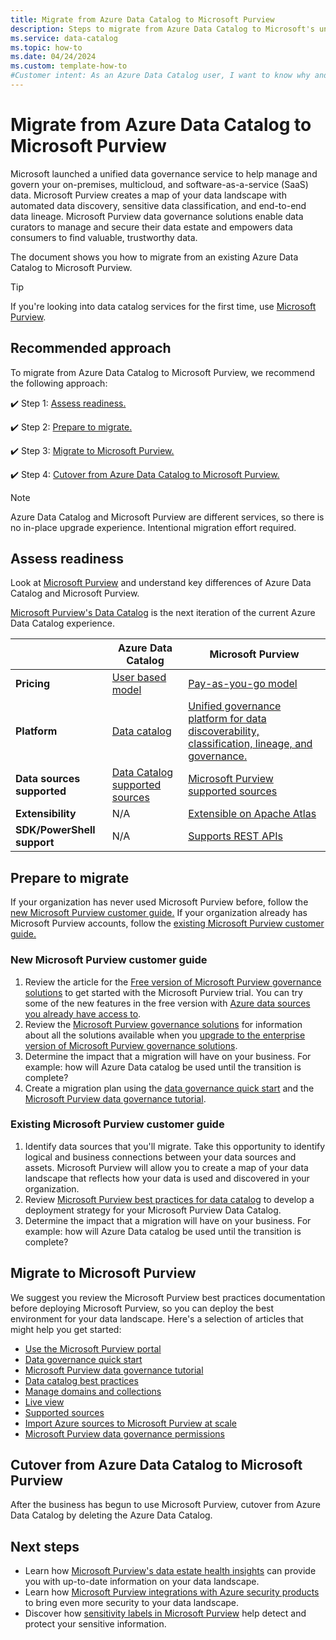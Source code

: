 ```yaml
---
title: Migrate from Azure Data Catalog to Microsoft Purview
description: Steps to migrate from Azure Data Catalog to Microsoft's unified data governance service--Microsoft Purview.
ms.service: data-catalog
ms.topic: how-to 
ms.date: 04/24/2024
ms.custom: template-how-to
#Customer intent: As an Azure Data Catalog user, I want to know why and how to migrate to Microsoft Purview so that I can use the best tools to manage my data.
---
```


# Migrate from Azure Data Catalog to Microsoft Purview

Microsoft launched a unified data governance service to help manage and govern your on-premises, multicloud, and software-as-a-service (SaaS) data. Microsoft Purview creates a map of your data landscape with automated data discovery, sensitive data classification, and end-to-end data lineage. Microsoft Purview data governance solutions enable data curators to manage and secure their data estate and empowers data consumers to find valuable, trustworthy data.

The document shows you how to migrate from an existing Azure Data Catalog to Microsoft Purview. 

>[!TIP]
>If you're looking into data catalog services for the first time, use [Microsoft Purview](/purview/purview).

## Recommended approach

To migrate from Azure Data Catalog to Microsoft Purview, we recommend the following approach:

:heavy_check_mark: Step 1: [Assess readiness.](#assess-readiness)

:heavy_check_mark: Step 2: [Prepare to migrate.](#prepare-to-migrate)

:heavy_check_mark: Step 3: [Migrate to Microsoft Purview.](#migrate-to-microsoft-purview)

:heavy_check_mark: Step 4: [Cutover from Azure Data Catalog to Microsoft Purview.](#cutover-from-azure-data-catalog-to-microsoft-purview)

> [!NOTE]
> Azure Data Catalog and Microsoft Purview are different services, so there is no in-place upgrade experience. Intentional migration effort required.

## Assess readiness

Look at [Microsoft Purview](/purview/purview) and understand key differences of Azure Data Catalog and Microsoft Purview.

[Microsoft Purview's Data Catalog](/purview/what-is-data-catalog) is the next iteration of the current Azure Data Catalog experience.

||Azure Data Catalog  |Microsoft Purview |
|---------|---------|---------|
|**Pricing**    |[User based model](https://azure.microsoft.com/pricing/details/data-catalog/)      |[Pay-as-you-go model](https://azure.microsoft.com/pricing/details/azure-purview/)       |
|**Platform**    |[Data catalog](overview.md)     |[Unified governance platform for data discoverability, classification, lineage, and governance.](/purview/purview)        |
|**Data sources supported** | [Data Catalog supported sources](data-catalog-dsr.md)| [Microsoft Purview supported sources](/purview/microsoft-purview-connector-overview)|
|**Extensibility** |N/A  |[Extensible on Apache Atlas](/purview/tutorial-atlas-2-2-apis)|
|**SDK/PowerShell support** |N/A |[Supports REST APIs](/rest/api/purview/) |

## Prepare to migrate

If your organization has never used Microsoft Purview before, follow the [new Microsoft Purview customer guide.](#new-microsoft-purview-customer-guide)
If your organization already has Microsoft Purview accounts, follow the [existing Microsoft Purview customer guide.](#existing-microsoft-purview-customer-guide)

### New Microsoft Purview customer guide

1. Review the article for the [Free version of Microsoft Purview governance solutions](/purview/free-version-get-started) to get started with the Microsoft Purview trial. You can try some of the new features in the free version with [Azure data sources you already have access to](/purview/live-view).
1. Review the [Microsoft Purview governance solutions](/purview/governance-solutions-overview) for information about all the solutions available when you [upgrade to the enterprise version of Microsoft Purview governance solutions](/purview/upgrade).
1. Determine the impact that a migration will have on your business.
    For example: how will Azure Data catalog be used until the transition is complete?
1. Create a migration plan using the [data governance quick start](/purview/data-catalog-get-started) and the [Microsoft Purview data governance tutorial](/purview/section2-scan-your-assets).

### Existing Microsoft Purview customer guide

1. Identify data sources that you'll migrate.
    Take this opportunity to identify logical and business connections between your data sources and assets. Microsoft Purview will allow you to create a map of your data landscape that reflects how your data is used and discovered in your organization.
1. Review [Microsoft Purview best practices for data catalog](/purview/data-catalog-best-practices) to develop a deployment strategy for your Microsoft Purview Data Catalog.
1. Determine the impact that a migration will have on your business.
    For example: how will Azure Data catalog be used until the transition is complete?

## Migrate to Microsoft Purview

We suggest you review the Microsoft Purview best practices documentation before deploying Microsoft Purview, so you can deploy the best environment for your data landscape.
Here's a selection of articles that might help you get started:

- [Use the Microsoft Purview portal](/purview/purview-portal)
- [Data governance quick start](/purview/data-catalog-get-started)
- [Microsoft Purview data governance tutorial](/purview/section2-scan-your-assets)
- [Data catalog best practices](/purview/data-catalog-best-practices)
- [Manage domains and collections](/purview/how-to-create-and-manage-domains-collections)
- [Live view](/purview/live-view)
- [Supported sources](/purview/microsoft-purview-connector-overview)
- [Import Azure sources to Microsoft Purview at scale](/purview/tutorial-data-sources-readiness)
- [Microsoft Purview data governance permissions](/purview/roles-permissions)

## Cutover from Azure Data Catalog to Microsoft Purview

After the business has begun to use Microsoft Purview, cutover from Azure Data Catalog by deleting the Azure Data Catalog.  

## Next steps

- Learn how [Microsoft Purview's data estate health insights](/purview/data-estate-health) can provide you with up-to-date information on your data landscape.
- Learn how [Microsoft Purview integrations with Azure security products](/purview/how-to-integrate-with-azure-security-products) to bring even more security to your data landscape.
- Discover how [sensitivity labels in Microsoft Purview](/purview/create-sensitivity-label) help detect and protect your sensitive information.

